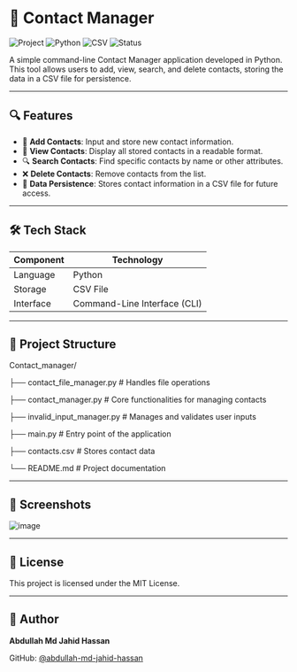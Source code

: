 # 📇 Contact Manager

![Project](https://img.shields.io/badge/Project-Contact%20Manager-blue)
![Python](https://img.shields.io/badge/Language-Python-yellow)
![CSV](https://img.shields.io/badge/Storage-CSV-orange)
![Status](https://img.shields.io/badge/Status-Completed-green)

A simple command-line Contact Manager application developed in Python. This tool allows users to add, view, search, and delete contacts, storing the data in a CSV file for persistence.

---

## 🔍 Features

- 📁 **Add Contacts**: Input and store new contact information.
- 📄 **View Contacts**: Display all stored contacts in a readable format.
- 🔍 **Search Contacts**: Find specific contacts by name or other attributes.
- ❌ **Delete Contacts**: Remove contacts from the list.
- 💾 **Data Persistence**: Stores contact information in a CSV file for future access.

---

## 🛠️ Tech Stack

| Component | Technology |
|-----------|------------|
| Language  | Python     |
| Storage   | CSV File   |
| Interface | Command-Line Interface (CLI) |

---

## 📁 Project Structure

Contact_manager/

├── contact_file_manager.py # Handles file operations

├── contact_manager.py # Core functionalities for managing contacts

├── invalid_input_manager.py # Manages and validates user inputs

├── main.py # Entry point of the application

├── contacts.csv # Stores contact data

└── README.md # Project documentation


---

## 📸 Screenshots

![image](https://github.com/user-attachments/assets/02938953-1629-42d6-a2c3-fbd2568f004b)


---

## 📄 License

This project is licensed under the MIT License.

---

## 👤 Author

**Abdullah Md Jahid Hassan**

GitHub: [@abdullah-md-jahid-hassan](https://github.com/abdullah-md-jahid-hassan)
